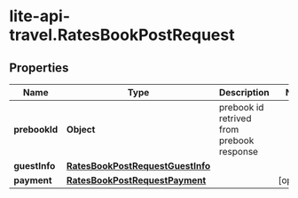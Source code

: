 # lite-api-travel.RatesBookPostRequest

## Properties

Name | Type | Description | Notes
------------ | ------------- | ------------- | -------------
**prebookId** | **Object** | prebook id retrived from prebook response | 
**guestInfo** | [**RatesBookPostRequestGuestInfo**](RatesBookPostRequestGuestInfo.md) |  | 
**payment** | [**RatesBookPostRequestPayment**](RatesBookPostRequestPayment.md) |  | [optional] 



